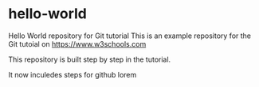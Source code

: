 # hello-world
Hello World repository for Git tutorial
This is an example repository for the Git tutoial on https://www.w3schools.com

This repository is built step by step in the tutorial.

It now inculedes steps for github
lorem
